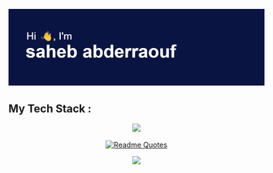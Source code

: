 [![MasterHead](header.png)](https://github.com/raoufsaheb)

 <h2> My Tech Stack : </h2> 
<p align="center">
  <a href="https://skillicons.dev">
    <img src="https://skillicons.dev/icons?i=git,kubernetes,docker,c,anaconda,androidstudio,arduino,bootstrap,codepen,css,docker,eclipse,figma,firebase,flutter,gradle,java,js,laravel,latex,netlify,py,react,redux,tailwind,vscode,ubuntu,tensorflow,tailwind,raspberrypi" />
  </a>
</p>
<div align="center">
 
[![Readme Quotes](https://quotes-github-readme.vercel.app/api?type=horizontal&theme=light)](https://github.com/piyushsuthar/github-readme-quotes)


<picture>
  <source
    srcset="https://github-readme-stats.vercel.app/api?username=raoufsaheb&show_icons=true&theme=dark"
    media="(prefers-color-scheme: dark)"
  />
  <source
    srcset="https://github-readme-stats.vercel.app/api?username=raoufsaheb&show_icons=true"
    media="(prefers-color-scheme: light), (prefers-color-scheme: no-preference)"
  />
  <img src="https://github-readme-stats.vercel.app/api?username=raoufsaheb&show_icons=true" />
</picture>
</div>
